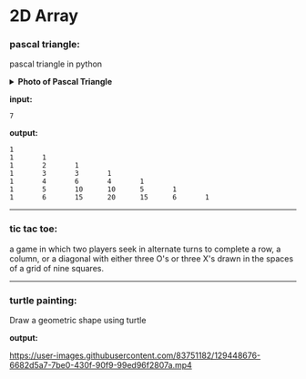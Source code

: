 # 2D Array
### pascal triangle:
pascal triangle in python
<details>
  <summary><b>Photo of Pascal Triangle</b></summary>
  
  [Pascal Triangle (wikipedia.org)](https://en.wikipedia.org/wiki/Pascal%27s_triangle)
  
  ![image](https://user-images.githubusercontent.com/83751182/129443548-3dfa4769-10dc-493b-af3c-40da1f83a39d.png)
  
  
</details>

**input:**
```
7
```
**output:**
```
1 
1       1 
1       2       1         
1       3       3       1 
1       4       6       4       1
1       5       10      10      5       1
1       6       15      20      15      6       1
```

---

### tic tac toe:
a game in which two players seek in alternate turns to complete a row, a column, or a diagonal with either three O's or three X's drawn in the spaces of a grid of nine squares.

---

### turtle painting:
Draw a geometric shape using turtle

**output:**


https://user-images.githubusercontent.com/83751182/129448676-6682d5a7-7be0-430f-90f9-99ed96f2807a.mp4

